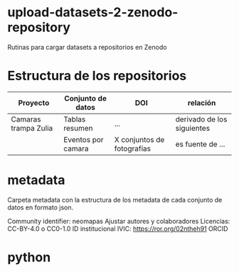 # upload-datasets-2-zenodo-repository
Rutinas para cargar datasets a repositorios en Zenodo

# Estructura de los repositorios

|Proyecto | Conjunto de datos | DOI | relación|
|---|---|---|---|
|Camaras trampa Zulia|Tablas resumen|...|derivado de los siguientes|
||Eventos por camara| X conjuntos de fotografías | es fuente de ...|

# metadata
Carpeta metadata con la estructura de los metadata de cada conjunto de datos en formato json.

Community identifier: neomapas
Ajustar autores y colaboradores
Licencias: CC-BY-4.0 o CC0-1.0
ID institucional IVIC: https://ror.org/02ntheh91
ORCID



# python
